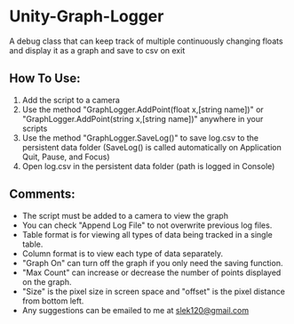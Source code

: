 Unity-Graph-Logger
==================

A debug class that can keep track of multiple continuously changing floats and display it as a graph and save to csv on exit

How To Use:
-------------------
1. Add the script to a camera
2. Use the method "GraphLogger.AddPoint(float x,[string name])" or "GraphLogger.AddPoint(string x,[string name])" anywhere in your scripts
3. Use the method "GraphLogger.SaveLog()" to save log.csv to the persistent data folder (SaveLog() is called automatically on Application Quit, Pause, and Focus)
4. Open log.csv in the persistent data folder (path is logged in Console)

Comments:
-------------------
* The script must be added to a camera to view the graph
* You can check "Append Log File" to not overwrite previous log files.
* Table format is for viewing all types of data being tracked in a single table.
* Column format is to view each type of data separately.
* "Graph On" can turn off the graph if you only need the saving function.
* "Max Count" can increase or decrease the number of points displayed on the graph.
* "Size" is the pixel size in screen space and "offset" is the pixel distance from bottom left.
* Any suggestions can be emailed to me at [slek120@gmail.com](mailto:slek120@gmail.com?Subject=Unity%20Graph%20Logger)
